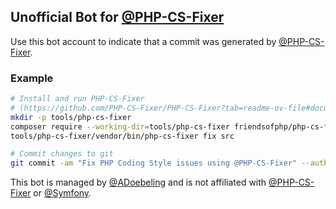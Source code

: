 ## Unofficial Bot for [@PHP-CS-Fixer](https://github.com/PHP-CS-Fixer/PHP-CS-Fixer)

Use this bot account to indicate that a commit was generated by [@PHP-CS-Fixer](https://github.com/PHP-CS-Fixer/PHP-CS-Fixer).

### Example
```bash
# Install and run PHP-CS-Fixer
# (https://github.com/PHP-CS-Fixer/PHP-CS-Fixer?tab=readme-ov-file#documentation)
mkdir -p tools/php-cs-fixer
composer require --working-dir=tools/php-cs-fixer friendsofphp/php-cs-fixer
tools/php-cs-fixer/vendor/bin/php-cs-fixer fix src
```
``` bash
# Commit changes to git
git commit -am "Fix PHP Coding Style issues using @PHP-CS-Fixer" --author="PHP-CS-Fixer-Bot <fixer@phpcs.de>"
```

This bot is managed by [@ADoebeling](https://github.com/ADoebeling) and is not affiliated with [@PHP-CS-Fixer](https://github.com/php-cs-fixer/php-cs-fixer) or [@Symfony](https://github.com/symfony/symfony).

